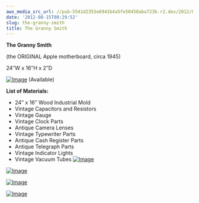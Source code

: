```yaml
---
aws_media_src_url: //pub-5541d2355e6941b4a5fe50450aba723b.r2.dev/2012/08/grannysmith.jpg
date: '2012-08-15T08:29:52'
slug: the-granny-smith
title: The Granny Smith
---
```


 **The Granny Smith**

 (the ORIGINAL Apple motherboard, circa 1945)

 24″W x 16″H x 2″D

 [![Image](//pub-5541d2355e6941b4a5fe50450aba723b.r2.dev/2012/08/grannysmith.jpg?w=487)](//pub-5541d2355e6941b4a5fe50450aba723b.r2.dev/2012/08/grannysmith.jpg) (Available)

 **List of Materials:**

  * 24″ x 16″ Wood Industrial Mold
 * Vintage Capacitors and Resistors
 * Vintage Gauge
 * Vintage Clock Parts
 * Antique Camera Lenses
 * Vintage Typewriter Parts
 * Antique Cash Register Parts
 * Antique Telegraph Parts
 * Vintage Indicator Lights
 * Vintage Vacuum Tubes
  [![Image](//pub-5541d2355e6941b4a5fe50450aba723b.r2.dev/2012/08/grannysmith-detail2.jpg?w=487)](//pub-5541d2355e6941b4a5fe50450aba723b.r2.dev/2012/08/grannysmith-detail2.jpg)

 [![Image](//pub-5541d2355e6941b4a5fe50450aba723b.r2.dev/2012/08/grannysmith-detail.jpg?w=487)](//pub-5541d2355e6941b4a5fe50450aba723b.r2.dev/2012/08/grannysmith-detail.jpg)

 [![Image](//pub-5541d2355e6941b4a5fe50450aba723b.r2.dev/2012/08/grannysmith-side21.jpg?w=487)](//pub-5541d2355e6941b4a5fe50450aba723b.r2.dev/2012/08/grannysmith-side21.jpg)

 [![Image](//pub-5541d2355e6941b4a5fe50450aba723b.r2.dev/2012/08/grannysmith-side1.jpg?w=487)](//pub-5541d2355e6941b4a5fe50450aba723b.r2.dev/2012/08/grannysmith-side1.jpg)